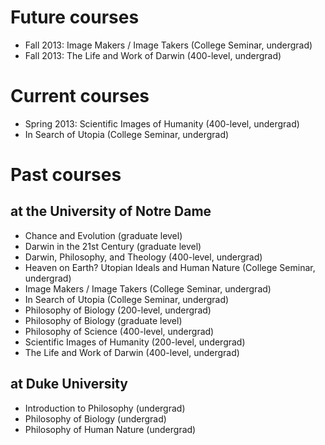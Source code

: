 
# Future courses

*   Fall 2013: Image Makers / Image Takers (College Seminar, undergrad)
*   Fall 2013: The Life and Work of Darwin (400-level, undergrad)


# Current courses

*   Spring 2013: Scientific Images of Humanity (400-level, undergrad)
*   In Search of Utopia (College Seminar, undergrad)


# Past courses

## at the University of Notre Dame

*   Chance and Evolution (graduate level)
*   Darwin in the 21st Century (graduate level)
*   Darwin, Philosophy, and Theology (400-level, undergrad)
*   Heaven on Earth?  Utopian Ideals and Human Nature (College Seminar, undergrad)
*   Image Makers / Image Takers (College Seminar, undergrad)
*   In Search of Utopia (College Seminar, undergrad)
*   Philosophy of Biology (200-level, undergrad)
*   Philosophy of Biology (graduate level)
*   Philosophy of Science (400-level, undergrad)
*   Scientific Images of Humanity (200-level, undergrad)
*   The Life and Work of Darwin (400-level, undergrad)

## at Duke University

*   Introduction to Philosophy (undergrad)
*   Philosophy of Biology (undergrad)
*   Philosophy of Human Nature (undergrad)

